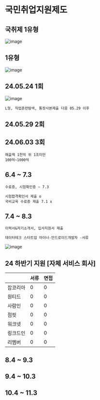 # 국민취업지원제도 
## 국취제 1유형
![image](https://github.com/chihyeonwon/Employment/assets/58906858/130ae309-0145-4bc9-81b6-6414f339beab)
## 1유형
![image](https://github.com/chihyeonwon/Employment/assets/58906858/e3901bbf-92cb-4403-af72-d3e84e1ec93e)
## 24.05.24 1회
![image](https://github.com/chihyeonwon/Employment/assets/58906858/b6cf34d5-87e4-40ae-aa09-3fc82adad0af)
```
L형, 직업훈련탐색, 통장사본제출 다음 05.29 이후
```
## 24.05.29 2회

## 24.06.03 3회 
```
매출액 1천억 위 1조미만
100억~1000억
```
## 6.4 ~ 7.3 
```
수료증, 시험확인증 ~ 7.3

시험합격확인서 제출 o
국비교육 수료증 제출 7.1 x
```
## 7.4 ~ 8.3 
```
이력서&자기소개서, 입사지원서 제출

데이터테크 스타트업 마이너-안드로이드개발자 -서류
```
![image](https://github.com/chihyeonwon/Android_Junior/assets/58906858/5cec0aad-a532-4c99-ba11-8402a8646473)

## 24 하반기 지원 [자체 서비스 회사]

||서류|면접|
|---|---|---|
|잡코리아|0|0|
|원티드|0|0|
|사람인|0|0|
|점핏|0|0|
|워크넷|0|0|
|링크드인|0|0|
|리멤버|0|0|


## 8.4 ~ 9.3 

## 9.4 ~ 10.3 

## 10.4 ~ 11.3 


